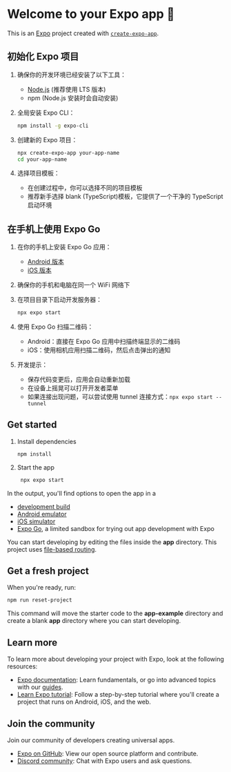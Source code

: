 # Welcome to your Expo app 👋

This is an [Expo](https://expo.dev) project created with [`create-expo-app`](https://www.npmjs.com/package/create-expo-app).

## 初始化 Expo 项目

1. 确保你的开发环境已经安装了以下工具：

   - [Node.js](https://nodejs.org/) (推荐使用 LTS 版本)
   - npm (Node.js 安装时会自动安装)

2. 全局安装 Expo CLI：

   ```bash
   npm install -g expo-cli
   ```

3. 创建新的 Expo 项目：

   ```bash
   npx create-expo-app your-app-name
   cd your-app-name
   ```

4. 选择项目模板：
   - 在创建过程中，你可以选择不同的项目模板
   - 推荐新手选择 blank (TypeScript)模板，它提供了一个干净的 TypeScript 启动环境

## 在手机上使用 Expo Go

1. 在你的手机上安装 Expo Go 应用：

   - [Android 版本](https://play.google.com/store/apps/details?id=host.exp.exponent)
   - [iOS 版本](https://apps.apple.com/app/expo-go/id982107779)

2. 确保你的手机和电脑在同一个 WiFi 网络下

3. 在项目目录下启动开发服务器：

   ```bash
   npx expo start
   ```

4. 使用 Expo Go 扫描二维码：

   - Android：直接在 Expo Go 应用中扫描终端显示的二维码
   - iOS：使用相机应用扫描二维码，然后点击弹出的通知

5. 开发提示：
   - 保存代码变更后，应用会自动重新加载
   - 在设备上摇晃可以打开开发者菜单
   - 如果连接出现问题，可以尝试使用 tunnel 连接方式：`npx expo start --tunnel`

## Get started

1. Install dependencies

   ```bash
   npm install
   ```

2. Start the app

   ```bash
    npx expo start
   ```

In the output, you'll find options to open the app in a

- [development build](https://docs.expo.dev/develop/development-builds/introduction/)
- [Android emulator](https://docs.expo.dev/workflow/android-studio-emulator/)
- [iOS simulator](https://docs.expo.dev/workflow/ios-simulator/)
- [Expo Go](https://expo.dev/go), a limited sandbox for trying out app development with Expo

You can start developing by editing the files inside the **app** directory. This project uses [file-based routing](https://docs.expo.dev/router/introduction).

## Get a fresh project

When you're ready, run:

```bash
npm run reset-project
```

This command will move the starter code to the **app-example** directory and create a blank **app** directory where you can start developing.

## Learn more

To learn more about developing your project with Expo, look at the following resources:

- [Expo documentation](https://docs.expo.dev/): Learn fundamentals, or go into advanced topics with our [guides](https://docs.expo.dev/guides).
- [Learn Expo tutorial](https://docs.expo.dev/tutorial/introduction/): Follow a step-by-step tutorial where you'll create a project that runs on Android, iOS, and the web.

## Join the community

Join our community of developers creating universal apps.

- [Expo on GitHub](https://github.com/expo/expo): View our open source platform and contribute.
- [Discord community](https://chat.expo.dev): Chat with Expo users and ask questions.
